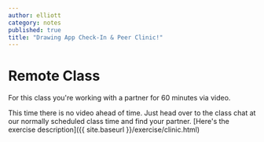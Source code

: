 ```yaml
---
author: elliott
category: notes
published: true
title: "Drawing App Check-In & Peer Clinic!"
---
```


# Remote Class

For this class you're working with a partner for 60 minutes via video.


This time there is no video ahead of time.  Just head over to the class chat at our normally scheduled class time and find your partner. [Here's the exercise description]({{ site.baseurl }}/exercise/clinic.html)

